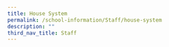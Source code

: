 ```yaml
---
title: House System
permalink: /school-information/Staff/house-system
description: ""
third_nav_title: Staff
---
```

